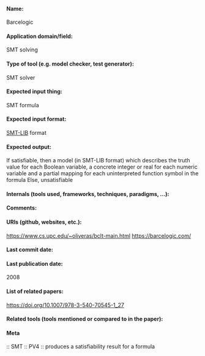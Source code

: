 #### Name:
Barcelogic

#### Application domain/field:
SMT solving

#### Type of tool (e.g. model checker, test generator):
SMT solver

#### Expected input thing:
SMT formula

#### Expected input format:
[SMT-LIB](../../../Formats/SMT-LIB.md) format

#### Expected output:
If satisfiable, then a model (in SMT-LIB format) which describes the truth value for each Boolean variable, a concrete integer or real for each numeric variable and a partial mapping for each uninterpreted function symbol in the formula
Else, unsatisfiable

#### Internals (tools used, frameworks, techniques, paradigms, ...):

#### Comments:

#### URIs (github, websites, etc.):
https://www.cs.upc.edu/~oliveras/bclt-main.html
https://barcelogic.com/

#### Last commit date:

#### Last publication date:
2008

#### List of related papers:
https://doi.org/10.1007/978-3-540-70545-1_27

#### Related tools (tools mentioned or compared to in the paper):

#### Meta
:: SMT
:: PV4 :: produces a satisfiability result for a formula